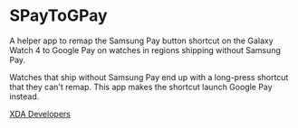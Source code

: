 SPayToGPay
============

A helper app to remap the Samsung Pay button shortcut on the
Galaxy Watch 4 to Google Pay on watches in regions shipping
without Samsung Pay.

Watches that ship without Samsung Pay end up with a long-press
shortcut that they can't remap. This app makes the shortcut
launch Google Pay instead.

[XDA Developers](https://forum.xda-developers.com/t/spaytogpay-remap-samsung-pay-long-press-shortcut-to-google-pay-on-watches-in-regions-shipping-without-samsung-pay.4459229/)
